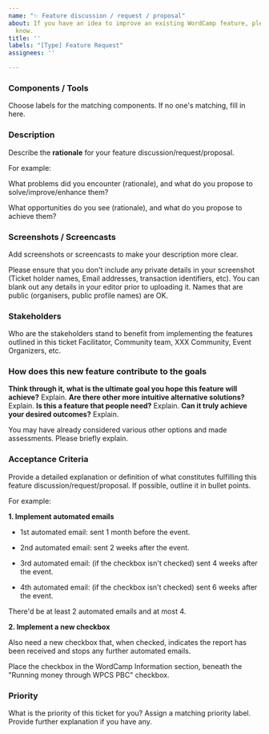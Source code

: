 ```yaml
---
name: "✨ Feature discussion / request / proposal"
about: If you have an idea to improve an existing WordCamp feature, please let us
  know.
title: ''
labels: "[Type] Feature Request"
assignees: ''

---
```


### Components / Tools

Choose labels for the matching components. If no one's matching, fill in here. 

### Description

Describe the **rationale** for your feature discussion/request/proposal. 

For example:

What problems did you encounter (rationale), and what do you propose to solve/improve/enhance them?

What opportunities do you see (rationale), and what do you propose to achieve them?

### Screenshots / Screencasts

Add screenshots or screencasts to make your description more clear.

Please ensure that you don't include any private details in your screenshot (Ticket holder names, Email addresses, transaction identifiers, etc). You can blank out any details in your editor prior to uploading it. Names that are public (organisers, public profile names) are OK.

### Stakeholders

Who are the stakeholders stand to benefit from implementing the features outlined in this ticket
Facilitator, Community team, XXX Community, Event Organizers, etc.

### How does this new feature contribute to the goals

**Think through it, what is the ultimate goal you hope this feature will achieve?** Explain.
**Are there other more intuitive alternative solutions?** Explain.
**Is this a feature that people need?** Explain.
**Can it truly achieve your desired outcomes?** Explain.

You may have already considered various other options and made assessments. Please briefly explain.

### Acceptance Criteria

Provide a detailed explanation or definition of what constitutes fulfilling this feature discussion/request/proposal. If possible, outline it in bullet points.

For example:

**1. Implement automated emails**

- 1st automated email: sent 1 month before the event.

- 2nd automated email: sent 2 weeks after the event.

- 3rd automated email: (if the checkbox isn't checked) sent 4 weeks after the event.

- 4th automated email: (if the checkbox isn't checked) sent 6 weeks after the event.

There'd be at least 2 automated emails and at most 4.

**2. Implement a new checkbox**

Also need a new checkbox that, when checked, indicates the report has been received and stops any further automated emails.

Place the checkbox in the WordCamp Information section, beneath the "Running money through WPCS PBC" checkbox.

### Priority

What is the priority of this ticket for you? Assign a matching priority label.
Provide further explanation if you have any.
